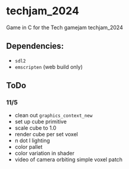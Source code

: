 # techjam_2024

Game in C for the Tech gamejam techjam_2024

## Dependencies:
- `sdl2`
- `emscripten` (web build only)

## ToDo
### 11/5
- clean out `graphics_context_new`
- set up cube primitive
- scale cube to 1.0
- render cube per set voxel
- n dot l lighting
- color pallet
- color variation in shader
- video of camera orbiting simple voxel patch
